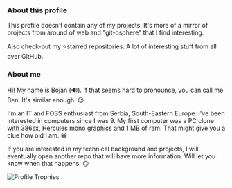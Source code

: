### About this profile

This profile doesn't contain any of my projects. It's more of a mirror of projects from around of web and "git-osphere" that I find interesting.

Also check-out my ⭐starred repositories. A lot of interesting stuff from all over GitHub. 

### About me

Hi! My name is Bojan ([🔊](https://forvo.com/word/bojan/)). If that seems hard to pronounce, you can call me Ben. It's similar enough. 😉

I'm an IT and FOSS enthusiast from Serbia, South-Eastern Europe. I've been interested in computers since I was 9. My first computer was a PC clone with 386sx, Hercules mono graphics and 1 MB of ram. That might give you a clue how old I am. 😀

If you are interested in my technical background and projects, I will eventually open another repo that will have more information. Will let you know when that happens. 🙃

![Profile Trophies](https://github-profile-trophy.vercel.app/?username=bocke)
